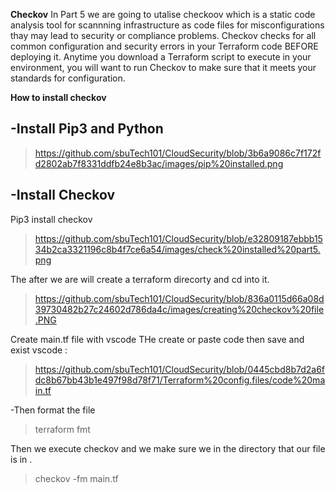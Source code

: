 **Checkov** 
In Part 5 we are going to utalise checkoov which is a static code analysis tool for scannning infrastructure as code files for misconfigurations thay may lead to security or compliance problems.
Checkov checks for all common configuration and security errors in your Terraform code BEFORE deploying it.  Anytime you download a Terraform script to execute in your environment, you will want to run Checkov to make sure that it meets your standards for configuration.


**How to install checkov**

-Install Pip3 and Python 
-

>https://github.com/sbuTech101/CloudSecurity/blob/3b6a9086c7f172fd2802ab7f8331ddfb24e8b3ac/images/pip%20installed.png

-Install Checkov
- 
Pip3 install checkov

>https://github.com/sbuTech101/CloudSecurity/blob/e32809187ebbb1534b2ca3321196c8b4f7ce6a54/images/check%20installed%20part5.png

The after we are will create a terraform direcorty and cd into it.

>https://github.com/sbuTech101/CloudSecurity/blob/836a0115d66a08d39730482b27c24602d786da4c/images/creating%20checkov%20file.PNG

Create  main.tf file with vscode 
THe create or paste code then save and exist vscode :

>https://github.com/sbuTech101/CloudSecurity/blob/0445cbd8b7d2a6fdc8b67bb43b1e497f98d78f71/Terraform%20config.files/code%20main.tf

-Then format the file
>terraform fmt

Then we execute checkov and we make sure we in the directory that our file is in .

>checkov -fm main.tf 
